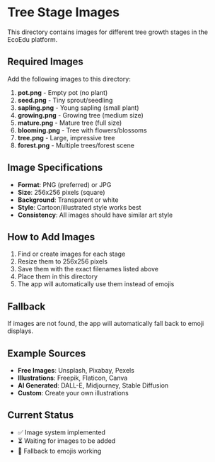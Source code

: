 # Tree Stage Images

This directory contains images for different tree growth stages in the EcoEdu platform.

## Required Images

Add the following images to this directory:

1. **pot.png** - Empty pot (no plant)
2. **seed.png** - Tiny sprout/seedling
3. **sapling.png** - Young sapling (small plant)
4. **growing.png** - Growing tree (medium size)
5. **mature.png** - Mature tree (full size)
6. **blooming.png** - Tree with flowers/blossoms
7. **tree.png** - Large, impressive tree
8. **forest.png** - Multiple trees/forest scene

## Image Specifications

- **Format**: PNG (preferred) or JPG
- **Size**: 256x256 pixels (square)
- **Background**: Transparent or white
- **Style**: Cartoon/illustrated style works best
- **Consistency**: All images should have similar art style

## How to Add Images

1. Find or create images for each stage
2. Resize them to 256x256 pixels
3. Save them with the exact filenames listed above
4. Place them in this directory
5. The app will automatically use them instead of emojis

## Fallback

If images are not found, the app will automatically fall back to emoji displays.

## Example Sources

- **Free Images**: Unsplash, Pixabay, Pexels
- **Illustrations**: Freepik, Flaticon, Canva
- **AI Generated**: DALL-E, Midjourney, Stable Diffusion
- **Custom**: Create your own illustrations

## Current Status

- ✅ Image system implemented
- ⏳ Waiting for images to be added
- 🔄 Fallback to emojis working
